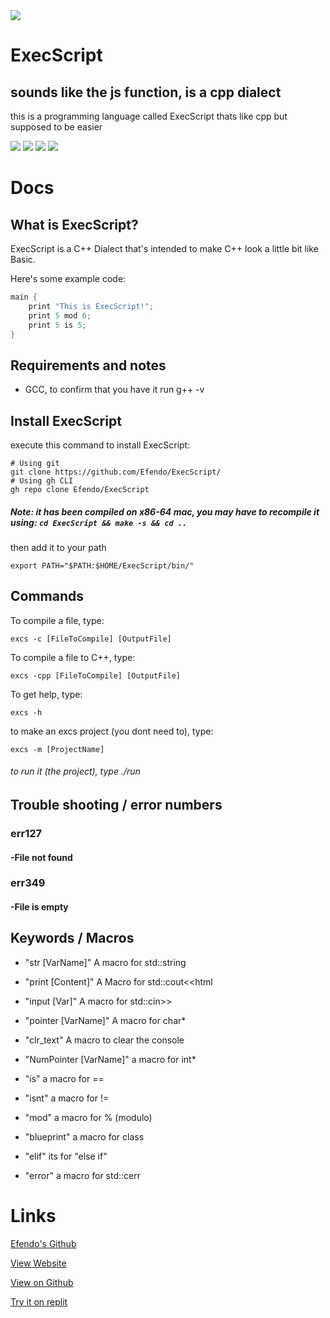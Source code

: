 <style>
    a[href='https://efendo.github.io/ExecScript/'] {
  		pointer-events: none;
  		cursor: default;
      	visibility: hidden;
	}
</style>
<img src="favicon.ico" />
<h1>ExecScript</h1>
<link rel="icon" type="image/x-icon" href="favicon.ico">

## sounds like the js function, is a cpp dialect
this is a programming language called ExecScript thats like cpp but supposed to be easier

![](https://img.shields.io/badge/State-Beta-yellow) ![](https://img.shields.io/github/last-commit/Efendo/Execscript) ![](https://img.shields.io/badge/Created%20by-Efendo-success) ![](https://img.shields.io/github/languages/top/Efendo/Execscript)

# Docs

## What is ExecScript?
ExecScript is a C++ Dialect that's intended to make C++ look a little bit like Basic.

Here's some example code:
````C++
main {
    print "This is ExecScript!";
    print 5 mod 6;
    print 5 is 5;
}
````

## Requirements and notes
- GCC, to confirm that you have it run g++ -v

## Install ExecScript
execute this command to install ExecScript:
````Shell
# Using git
git clone https://github.com/Efendo/ExecScript/
# Using gh CLI
gh repo clone Efendo/ExecScript
````

##### Note: it has been compiled on x86-64 mac, you may have to recompile it using: ````cd ExecScript && make -s && cd ..````

then add it to your path
````Shell
export PATH="$PATH:$HOME/ExecScript/bin/"
````

## Commands

To compile a file, type:
````Shell
excs -c [FileToCompile] [OutputFile]
````

To compile a file to C++, type:
````Shell
excs -cpp [FileToCompile] [OutputFile]
````

To get help, type:
````Shell
excs -h
````

to make an excs project (you dont need to), type:
````Shell
excs -m [ProjectName]
````
###### to run it (the project), type ./run

## Trouble shooting / error numbers

### err127
#### -File not found

### err349
#### -File is empty

## Keywords / Macros
- "str [VarName]" A macro for std::string

- "print [Content]" A Macro for std::cout<<html

- "input [Var]" A macro for std::cin>>

- "pointer [VarName]" A macro for char*

- "clr_text" A macro to clear the console

- "NumPointer [VarName]" a macro for int*

- "is" a macro for ==

- "isnt" a macro for !=

- "mod" a macro for % (modulo)

- "blueprint" a macro for class

- "elif" its for "else if"

- "error" a macro for std::cerr

# Links

[Efendo's Github](https://github.com/Efendo)

[View Website](https://tinyurl.com/ExecScript)

[View on Github](https://github.com/Efendo/ExecScript/)

[Try it on replit](https://replit.com/@Efendo/ExecScript-Template?v=1)
